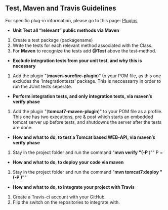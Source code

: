 
## Test, Maven and Travis Guidelines

For specific plug-in information, please go to this page: [Plugins](tek.md)


* **Unit Test all “relevant” public methods via Maven**

1. Create a test package (packagename)
2. Write the tests for each relevant method associated with the Class.
3. For **Maven** to recognize the tests add **@Test** above the test-method.


* **Exclude integration tests from your unit test, and why this is necessary**

1. Add the plugin "(**maven-surefire-plugin**)" to your POM file, as this one excludes the 'Integrationtests' package.
This is neccessarry in order to run the JUnit tests seperate.


* **Perform integration tests, and only integration tests, via maven’s verify phase**

1. Add the plugin "(**tomcat7-maven-plugin**)" to your POM file as a profile. This one has two executions, pre & post which starts an        embedded tomcat server up before tests, and shutdowns the server after the tests are done.


*  **How and what to do, to test a Tomcat based WEB-API, via maven’s verify phase**

1. Stay in the project folder and run the command "**mvn verify "(-P <Profilename>**)"" P = 


* **How and what to do, to deploy your code via maven**

1. Stay in the project folder and run the command "**mvn tomcat7:deploy "(-P <Profilename>)"**"


* **How and what to do, to integrate your project with Travis**

1. Create a Travis-ci account with your GitHub. 
2. Flip the switch on the repositories to integrate with.


